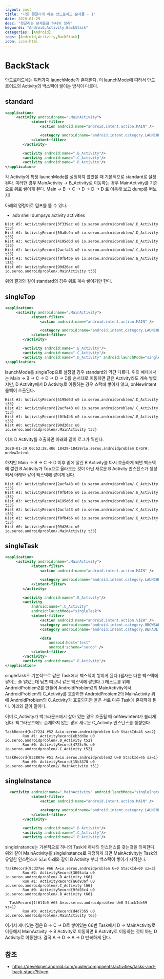 ```yaml
---
layout: post
title: "나를 햇갈리게 하는 안드로이드 문제들 - 1"
date: 2020-01-29
desc: "햇갈리는 문제들을 하나씩 정리"
keywords: "Android,Activity,BackStack"
categories: [Android]
tags: [Android,Activity,BackStack]
icon: icon-html
---
```


# BackStack
안드로이드에는 여러가지 launchMode가 존재한다. 이 launchMode에 따라서 안드로이드의 Activity의 백스택이 쌓이는 방식이 다르다.

## standard

```xml
<application>
     <activity android:name=".MainActivity">
            <intent-filter>
                <action android:name="android.intent.action.MAIN" />

                <category android:name="android.intent.category.LAUNCHER" />
            </intent-filter>
        </activity>

        <activity android:name=".B_Activity"/>
        <activity android:name=".C_Activity"/>
        <activity android:name=".D_Activity"/>
</application>
```

각 Activity에 특정 launchMode를 설정하지 않았을 때 기본적으로 standard로 설정된다. 이러한 경우 MainActivity -> B_Activity로 이동하는 경우 MainActivity를 기준으로 위로 쌓이게 된다. Main -> B -> C -> D -> D -> D 로 이동해 보고 dump를 떠보자!

아래의 명령어로 덤프를 뜰 수 있다.
* adb shell dumpsys activity activities

```
Hist #5: ActivityRecord{3f339ec u0 io.seroo.androidproblem/.D_Activity t33}
Hist #4: ActivityRecord{50a0c9a u0 io.seroo.androidproblem/.D_Activity t33}
Hist #3: ActivityRecord{4195d6d u0 io.seroo.androidproblem/.D_Activity t33}
Hist #2: ActivityRecord{2acfa43 u0 io.seroo.androidproblem/.C_Activity t33}
Hist #1: ActivityRecord{f0fb4b6 u0 io.seroo.androidproblem/.B_Activity t33}
Hist #0: ActivityRecord{99d26ac u0 io.seroo.androidproblem/.MainActivity t33}
```

위의 결과와 같이 standard의 경우 위로 계속 쌓이기만 한다.

## singleTop

```xml
<application>
     <activity android:name=".MainActivity">
            <intent-filter>
                <action android:name="android.intent.action.MAIN" />

                <category android:name="android.intent.category.LAUNCHER" />
            </intent-filter>
        </activity>

        <activity android:name=".B_Activity"/>
        <activity android:name=".C_Activity"/>
        <activity android:name=".D_Activity" android:launchMode="singleTop"/>
</application>
```

launchMode를 singleTop으로 설정할 경우 standard와 약간 다르다. 위의 예제에서는 Main -> B -> C -> D -> D -> D를 순서대로 이동하면 같은 Activity라도 계속 쌓였지만, D Activity에서 D Activity로 이동하는 경우 스택에 쌓이지 않고, onNewIntent 콜백이 호출된다. 

```
Hist #3: ActivityRecord{4195d6d u0 io.seroo.androidproblem/.D_Activity t33}
Hist #2: ActivityRecord{2acfa43 u0 io.seroo.androidproblem/.C_Activity t33}
Hist #1: ActivityRecord{f0fb4b6 u0 io.seroo.androidproblem/.B_Activity t33}
Hist #0: ActivityRecord{99d26ac u0 io.seroo.androidproblem/.MainActivity t33}
```

이후 D Activity를 호출하면 아래와 같이 로그가 찍힌다.

```
2020-01-30 00:52:28.406 18429-18429/io.seroo.androidproblem D/GYH: onNewIntent
```

하지만 Main -> B -> C -> D 이후 밑에 깔린 B Activity를 다시 호출하게 되면 백스택에 깔린 B Activity가 Top으로 올라오는 것이 아닌 새로운 B Activity 인스턴스가 생성되서 아래와 같이 백스택에 쌓이게 된다. 

```
Hist #2: ActivityRecord{2acfa43 u0 io.seroo.androidproblem/.C_Activity t33}
Hist #1: ActivityRecord{f0fb4b6 u0 io.seroo.androidproblem/.B_Activity t33}
Hist #3: ActivityRecord{4195d6d u0 io.seroo.androidproblem/.D_Activity t33}
Hist #2: ActivityRecord{2acfa43 u0 io.seroo.androidproblem/.C_Activity t33}
Hist #1: ActivityRecord{f0fb4b6 u0 io.seroo.androidproblem/.B_Activity t33}
Hist #0: ActivityRecord{99d26ac u0 io.seroo.androidproblem/.MainActivity t33}
```

## singleTask

```xml
<application>
     <activity android:name=".MainActivity">
            <intent-filter>
                <action android:name="android.intent.action.MAIN" />

                <category android:name="android.intent.category.LAUNCHER" />
            </intent-filter>
        </activity>

        <activity android:name=".B_Activity"/>
        <activity
            android:name=".C_Activity"
            android:launchMode="singleTask">
            <intent-filter>
                <action android:name="android.intent.action.VIEW" />
                <category android:name="android.intent.category.BROWSABLE" />
                <category android:name="android.intent.category.DEFAULT" />

                <data
                    android:host="test"
                    android:scheme="seroo" />
            </intent-filter>
        </activity>
        <activity android:name=".D_Activity"/>
</application>
```

singleTask도 기본적으로 같은 Task에서 백스택이 쌓이게 된다.(필자는 다른 백스택에 쌓이는 줄 알았는데 덤프 떠보니 같은 백스택에 쌓인다..) 테스트를 위해 AndroidProblem2를 만들어 AndroidProblem2의 MainActivity에서 AndroidProblem의 C_Activity를 호출하면 AndroidProblem2의 MainActivity 위에 AndroidProblem의 C_Activity가 호출되지만 둘은 서로 다른 Task에 존재하게 된다. 아래와 같이 말이다.

이미 C_Activity가 백그라운드에서 살아 있는 경우 호출될 때 onNewIntent가 불리게 된다. 백그라운드에도 존재하지 않는 경우 새로운 C_Activity 인스턴스를 생성한다.

```
TaskRecord{ba7f224 #52 A=io.seroo.androidproblem U=0 StackId=46 sz=2}
        Run #1: ActivityRecord{eb3dd8e u0 io.seroo.androidproblem/.D_Activity t52}
        Run #0: ActivityRecord{4725c9c u0 io.seroo.androidproblem/.C_Activity t52}
```

```
TaskRecord{852807e #51 A=io.seroo.androidproblem2 U=0 StackId=45 sz=1}
        Run #0: ActivityRecord{15b3370 u0 io.seroo.androidproblem2/.MainActivity t51}
```

## singleInstance

```xml
  <activity android:name=".MainActivity" android:lanchMode="singleInstance">
            <intent-filter>
                <action android:name="android.intent.action.MAIN" />

                <category android:name="android.intent.category.LAUNCHER" />
            </intent-filter>
        </activity>

        <activity android:name=".B_Activity"/>
        <activity android:name=".C_Activity"/>
        <activity android:name=".D_Activity"/>
```

singleInstance는 기본적으로 하나의 Task에 하나의 인스턴스를 갖는것을 의미한다. 위와 같이 MainActivity를 singleInstance로 지정하게 되면 MainActivity는 Task의 유일한 인스턴스가 되고 아래와 같이 B Activity 부터 백스택이 쌓이기 시작한다.

```
TaskRecord{9cd37ae #66 A=io.seroo.androidproblem U=0 StackId=60 sz=3}
        Run #2: ActivityRecord{3005a4a u0 io.seroo.androidproblem/.D_Activity t66}
        Run #1: ActivityRecord{a6d93af u0 io.seroo.androidproblem/.C_Activity t66}
        Run #0: ActivityRecord{9fd03c4 u0 io.seroo.androidproblem/.B_Activity t66}
```

```
  TaskRecord{1f611b0 #65 A=io.seroo.androidproblem U=0 StackId=59 sz=1}
        Run #0: ActivityRecord{d4d7365 u0 io.seroo.androidproblem/.MainActivity t65}
```

여기서 재미있는 점은 B -> C -> D로 쌓여있는 66번 Task에서 D -> MainActivity로 이동해서 MainActivity -> B Activity로 이동하면 B Activity로 이동하는 것이 아닌 D Activity로 이동한다. 결국 A -> D -> A -> D 반복하게 된다.



## 참조
* https://developer.android.com/guide/components/activities/tasks-and-back-stack?hl=en